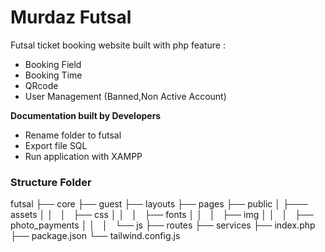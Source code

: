 # Murdaz Futsal
Futsal ticket booking website built with php 
feature :

- Booking Field
- Booking Time
- QRcode
- User Management (Banned,Non Active Account)

**Documentation built by Developers**

- Rename folder to futsal
- Export file SQL
- Run application with XAMPP

### Structure Folder

futsal
├── core
├── guest
├── layouts
├── pages
├── public
│   ├─── assets
│   │   │   ├── css
│   │   │   ├── fonts
│   │   │   ├── img
│   │   │   ├── photo_payments
│   │   │   └── js
├── routes
├── services
├── index.php
├── package.json
└── tailwind.config.js






